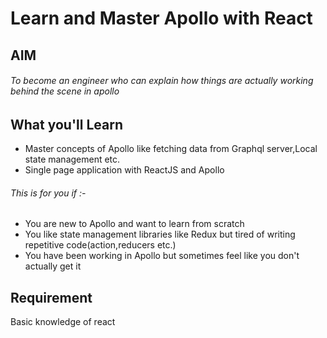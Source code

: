 
# Learn and Master Apollo with React


## AIM
###### To become an engineer who can explain how things are actually working behind the scene in apollo


## What you'll Learn

- Master concepts of Apollo like fetching data from Graphql server,Local state management etc.
- Single page application with ReactJS and Apollo


###### This is for you if :-

- You are new to Apollo and want to learn from scratch
- You like state management libraries like Redux but tired of writing repetitive code(action,reducers etc.)
- You have been working in Apollo but sometimes feel like you don't actually get it

## Requirement

Basic knowledge of react 

